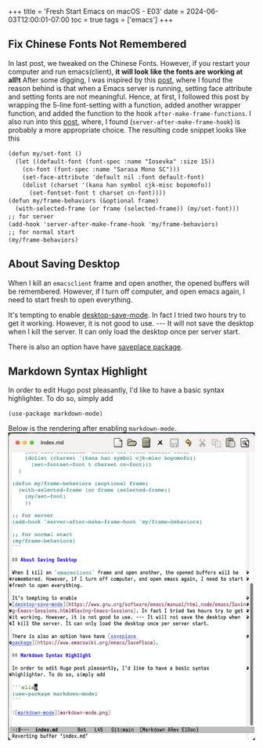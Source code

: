 +++
title = 'Fresh Start Emacs on macOS - E03'
date = 2024-06-03T12:00:01-07:00
toc = true
tags = ['emacs']
+++

## Fix Chinese Fonts Not Remembered

In last post, we tweaked on the Chinese Fonts. However, if you restart your computer and run emacs(client), **it will look like the fonts are working at all!t** After some digging, I was inspired by this [post](https://emacs.stackexchange.com/questions/16464/emacs-server-init-when-called-without-file), where I found the reason behind is that when a Emacs server is running, setting face attribute and setting fonts are not meaningful. Hence, at first, I followed this post by wrapping the 5-line font-setting with a function, added another wrapper function, and added the function to the hook `after-make-frame-functions`. I also run into this [post](https://www.gnu.org/software/emacs/manual/html_node/emacs/Saving-Emacs-Sessions.html), where, I found (`server-after-make-frame-hook`) is probably a more appropriate choice. The resulting code snippet looks like this

```elisp
(defun my/set-font ()
  (let ((default-font (font-spec :name "Iosevka" :size 15))
	(cn-font (font-spec :name "Sarasa Mono SC")))
    (set-face-attribute 'default nil :font default-font)
    (dolist (charset '(kana han symbol cjk-misc bopomofo))
      (set-fontset-font t charset cn-font))))
(defun my/frame-behaviors (&optional frame)
  (with-selected-frame (or frame (selected-frame)) (my/set-font)))
;; for server
(add-hook 'server-after-make-frame-hook 'my/frame-behaviors)
;; for normal start
(my/frame-behaviors)
```

## About Saving Desktop

When I kill an `emacsclient` frame and open another, the opened buffers will be remembered. However, if I turn off computer, and open emacs again, I need to start fresh to open everything.

It's tempting to enable [desktop-save-mode](https://www.gnu.org/software/emacs/manual/html_node/emacs/Saving-Emacs-Sessions.html#Saving-Emacs-Sessions). In fact I tried two hours try to get it working. However, it is not good to use. --- It will not save the desktop when I kill the server. It can only load the desktop once per server start.

There is also an option have have [saveplace package](https://www.emacswiki.org/emacs/SavePlace).

## Markdown Syntax Highlight

In order to edit Hugo post pleasantly, I'd like to have a basic syntax highlighter. To do so, simply add

```elisp
(use-package markdown-mode)
```

Below is the rendering after enabling `markdown-mode`.
![markdown-mode](markdown-mode.png)

